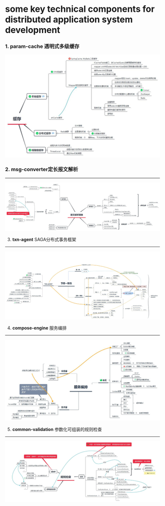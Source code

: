 some key technical components for distributed application system development
===  
  ### 1. param-cache 透明式多级缓存
 
  ![param-cache](https://github.com/fan-long/msdemo-v2/blob/master/img/param-cache.jpg)
  
  ### 2. msg-converter定长报文解析
  -----------------
  ![msg-converter](https://github.com/fan-long/msdemo-v2/blob/master/img/msg-converter.jpg)
  
  3. **txn-agent** SAGA分布式事务框架
  -----------------
  ![txn-agent](https://github.com/fan-long/msdemo-v2/blob/master/img/txn-agent.jpg)
  
  4. **compose-engine** 服务编排
  -----------------
  
  ![compose-engine](https://github.com/fan-long/msdemo-v2/blob/master/img/compose-engine.jpg)

  5. **common-validation** 参数化可组装的规则检查
  -----------------
  
  ![common-validation](https://github.com/fan-long/msdemo-v2/blob/master/img/common-verification.jpg)
